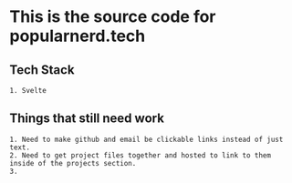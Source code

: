 # This is the source code for popularnerd.tech

## Tech Stack

    1. Svelte

## Things that still need work

    1. Need to make github and email be clickable links instead of just text.
    2. Need to get project files together and hosted to link to them inside of the projects section.
    3.
